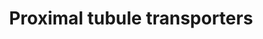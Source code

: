---
annotations:
- id: PW:0001348
  parent: regulatory pathway
  type: Pathway Ontology
  value: ion transport pathway
- id: CL:1000494
  parent: animal cell
  type: Cell Type Ontology
  value: nephron tubule epithelial cell
- id: PW:0000103
  parent: regulatory pathway
  type: Pathway Ontology
  value: transport pathway
- id: PW:0000004
  parent: regulatory pathway
  type: Pathway Ontology
  value: regulatory pathway
- id: CL:0002306
  parent: animal cell
  type: Cell Type Ontology
  value: epithelial cell of proximal tubule
- id: CL:1000838
  parent: animal cell
  type: Cell Type Ontology
  value: kidney proximal convoluted tubule epithelial cell
authors:
- AgustinGV
- AlexanderPico
- Khanspers
- Eweitz
description: The proximal tubule of the nephron reabsorbs approximately two-thirds
  of the Na filtered through the glomerulus. Na extrusion from the cell by the basolateral
  Na/K-ATPase provides the gradient for apical Na entry, and for reabsorption of  glucose,
  phosphate, amino acids and other component of the ultrafiltrate. This pathway organizes
  several of the transporters present in the proximal tubule by their function and
  it is based in deep-sequencing and physiological data.
last-edited: 2021-05-16
organisms:
- Rattus norvegicus
redirect_from:
- /index.php/Pathway:WP3881
- /instance/WP3881
- /instance/WP3881_rr117007
revision: r117007
schema-jsonld:
- '@context': https://schema.org/
  '@id': https://wikipathways.github.io/pathways/WP3881.html
  '@type': Dataset
  creator:
    '@type': Organization
    name: WikiPathways
  description: The proximal tubule of the nephron reabsorbs approximately two-thirds
    of the Na filtered through the glomerulus. Na extrusion from the cell by the basolateral
    Na/K-ATPase provides the gradient for apical Na entry, and for reabsorption of  glucose,
    phosphate, amino acids and other component of the ultrafiltrate. This pathway
    organizes several of the transporters present in the proximal tubule by their
    function and it is based in deep-sequencing and physiological data.
  keywords:
  - Atp1a1
  - Atp1b1
  - Atp1b3
  - Atp6v0a1
  - Atp6v0a2
  - Atp6v0a4
  - Atp6v0b
  - Atp6v0c
  - Atp6v0d1
  - Atp6v0d2
  - Atp6v0e1
  - Atp6v0e2
  - Atp6v1a
  - Atp6v1b1
  - Atp6v1b2
  - Atp6v1c1
  - Atp6v1d
  - Atp6v1e1
  - Atp6v1f
  - Atp6v1g1
  - Atp6v1g3
  - Atp6v1h
  - B*AT1
  - BAT-1
  - CA II
  - CA IV
  - CA VII
  - CA XII
  - CA XIV
  - CA XV
  - CHIF
  - E. Glutam. Tr.
  - Gamma 1
  - LAT1-4F2hc
  - LAT3-4F2hc
  - NAS1
  - NBC
  - NHE3
  - NHE3 RegP1
  - NHE3 RegP2
  - NHE8
  - NaDC-1
  - NaDC-3
  - NaPi-2a
  - NaPi-2b
  - OAT1
  - OAT3
  - OCTN2
  - PAT1
  - Pit-2
  - SAT1
  - SNAT7
  - TAT1
  license: CC0
  name: Proximal tubule transporters
seo: CreativeWork
title: Proximal tubule transporters
wpid: WP3881
---